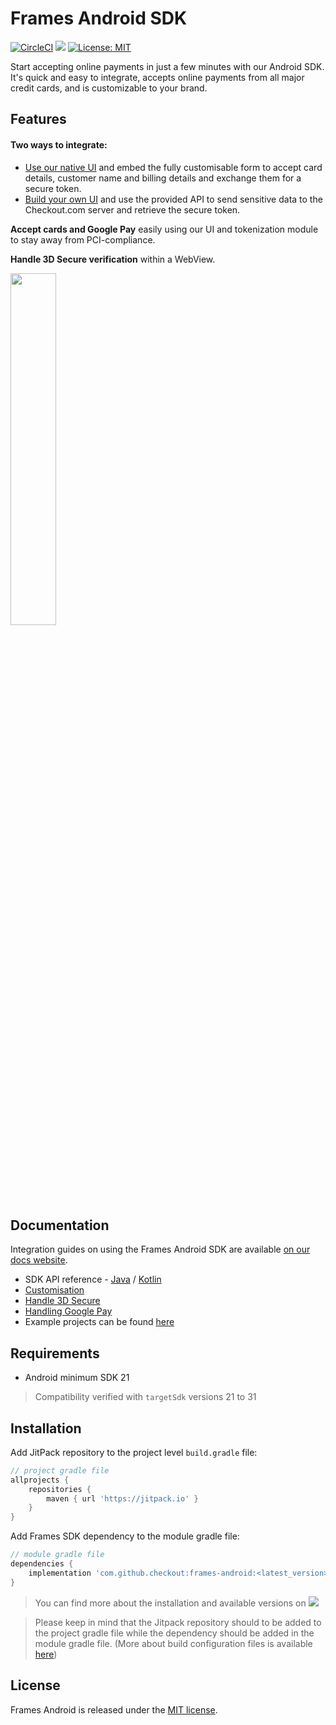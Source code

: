 # Frames Android SDK
[![CircleCI](https://circleci.com/gh/checkout/frames-android/tree/master.svg?style=svg)](https://circleci.com/gh/checkout/frames-android/tree/master)
[![](https://jitpack.io/v/checkout/frames-android.svg)](https://jitpack.io/#checkout/frames-android)
[![License: MIT](https://img.shields.io/badge/License-MIT-yellow.svg)](LICENSE)

Start accepting online payments in just a few minutes with our Android SDK. It's quick and easy to integrate, accepts online payments from all major credit cards, and is customizable to your brand.

## Features

#### Two ways to integrate:
- [Use our native UI](https://docs.checkout.com/integrate/sdks/android-sdk#AndroidSDK-Usage(withthemodule'sUI)with-UI) and embed the fully customisable form to accept card details, customer name and billing details and exchange them for a secure token.
- [Build your own UI](https://docs.checkout.com/integrate/sdks/android-sdk#AndroidSDK-Usage(withoutthemodule'sUI)without-UI) and use the provided API to send sensitive data to the Checkout.com server and retrieve the secure token.

**Accept cards and Google Pay** easily using our UI and tokenization module to stay away from PCI-compliance.

**Handle 3D Secure verification** within a WebView.

<img src="readme-docs/frames-android-demo.gif" width="38%"/>


## Documentation

Integration guides on using the Frames Android SDK are available [on our docs website](https://docs.checkout.com/integrate/sdks/android-sdk).

- SDK API reference - [Java](https://checkout.github.io/frames-android/java/index.html) / [Kotlin](https://checkout.github.io/frames-android/kotlin/index.html)
- [Customisation](https://docs.checkout.com/integrate/sdks/android-sdk/customization-guide)
- [Handle 3D Secure](https://docs.checkout.com/integrate/sdks/android-sdk/android-sdk-reference#AndroidSDKreference-Handling3DSecure)
- [Handling Google Pay](https://docs.checkout.com/integrate/sdks/android-sdk/android-sdk-reference#AndroidSDKreference-HandlingGooglePay)
- Example projects can be found [here](https://github.com/checkout/frames-android/tree/master/demos)

## Requirements
- Android minimum SDK 21

> Compatibility verified with `targetSdk` versions 21 to 31

## Installation

Add JitPack repository to the project level `build.gradle` file:
```groovy
// project gradle file
allprojects {
    repositories {
        maven { url 'https://jitpack.io' }
    }
}
```

Add Frames SDK dependency to the module gradle file:
```groovy
// module gradle file
dependencies {
    implementation 'com.github.checkout:frames-android:<latest_version>'
}
```


> You can find more about the installation and available versions on [![](https://jitpack.io/v/checkout/frames-android.svg)](https://jitpack.io/#checkout/frames-android)

> Please keep in mind that the Jitpack repository should to be added to the project gradle file while the dependency should be added in the module gradle file. (More about build configuration files is available [here](https://developer.android.com/studio/build))

## License

Frames Android is released under the [MIT license](LICENSE).
